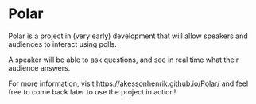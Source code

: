 # Polar
Polar is a project in (very early) development that will allow speakers and audiences to interact using polls.

A speaker will be able to ask questions, and see in real time what their audience answers.

For more information, visit https://akessonhenrik.github.io/Polar/ and feel free to come back later to use the project in action! 

